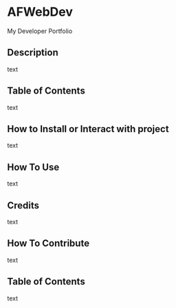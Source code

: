 # AFWebDev 
<p>My Developer Portfolio</p>

## Description
<p>text</p>

## Table of Contents
<p>text</p>

## How to Install or Interact with project
<p>text</p>

## How To Use ###
<p>text</p>

## Credits
<p>text</p>

## How To Contribute
<p>text</p>

## Table of Contents
<p>text</p>

<!-- 
for bullet points: *

 -->